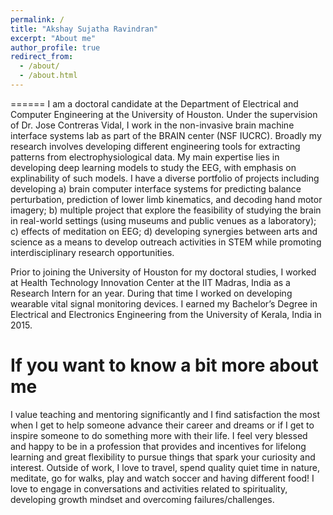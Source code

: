 ```yaml
---
permalink: /
title: "Akshay Sujatha Ravindran"
excerpt: "About me"
author_profile: true
redirect_from: 
  - /about/
  - /about.html
---
```



======
I am a doctoral candidate at the Department of Electrical and Computer Engineering at the University of Houston. Under the supervision of Dr. Jose Contreras Vidal, I work in the non-invasive brain machine interface systems lab as part of the BRAIN center (NSF IUCRC). Broadly my research involves developing different engineering tools for extracting patterns from electrophysiological data. My main expertise lies in developing deep learning models to study the EEG, with emphasis on explinability of such models. I have a diverse portfolio of projects including developing a) brain computer interface systems for predicting balance perturbation, prediction of lower limb kinematics, and decoding hand motor imagery; b) multiple project that explore the feasibility of studying the brain in real-world settings (using museums and public venues as a laboratory); c) effects of meditation on EEG; d) developing synergies between arts and science as a means to develop outreach activities in STEM while promoting interdisciplinary research opportunities. 

Prior to joining the University of Houston for my doctoral studies, I worked at Health Technology Innovation Center at the IIT Madras, India as a Research Intern for an year. During that time I worked on developing wearable vital signal monitoring devices. I earned my Bachelor’s Degree in Electrical and Electronics Engineering from the University of Kerala, India in 2015.


If you want to know a bit more about me
======
I value teaching and mentoring significantly and I find satisfaction the most when I get to help someone advance their career and dreams or if I get to inspire someone to do something more with their life. I feel very blessed and happy to be in a profession that provides and incentives for lifelong learning and great flexibility to pursue things that spark your curiosity and interest. Outside of work, I love to travel, spend quality quiet time in nature, meditate, go for walks, play and watch soccer and having different food! I love to engage in conversations and activities related to spirituality, developing growth mindset and overcoming failures/challenges.  
